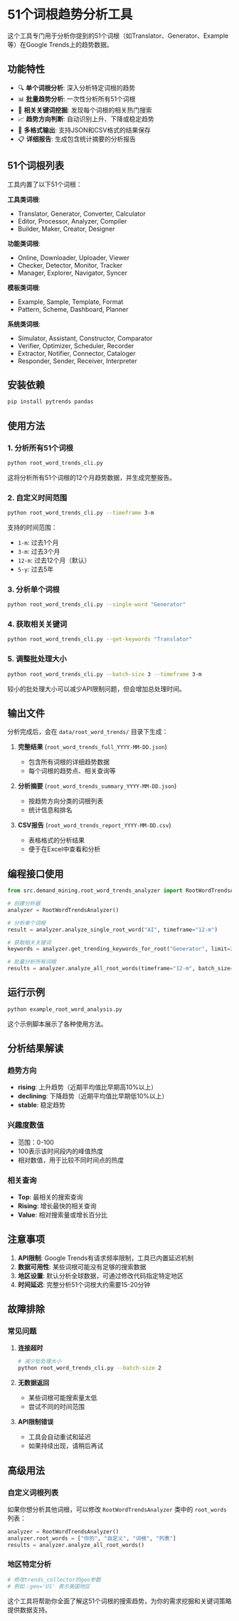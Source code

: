 # 51个词根趋势分析工具

这个工具专门用于分析你提到的51个词根（如Translator、Generator、Example等）在Google Trends上的趋势数据。

## 功能特性

- 🔍 **单个词根分析**: 深入分析特定词根的趋势
- 📊 **批量趋势分析**: 一次性分析所有51个词根
- 🔗 **相关关键词挖掘**: 发现每个词根的相关热门搜索
- 📈 **趋势方向判断**: 自动识别上升、下降或稳定趋势
- 💾 **多格式输出**: 支持JSON和CSV格式的结果保存
- 📋 **详细报告**: 生成包含统计摘要的分析报告

## 51个词根列表

工具内置了以下51个词根：

**工具类词根**:
- Translator, Generator, Converter, Calculator
- Editor, Processor, Analyzer, Compiler
- Builder, Maker, Creator, Designer

**功能类词根**:
- Online, Downloader, Uploader, Viewer
- Checker, Detector, Monitor, Tracker
- Manager, Explorer, Navigator, Syncer

**模板类词根**:
- Example, Sample, Template, Format
- Pattern, Scheme, Dashboard, Planner

**系统类词根**:
- Simulator, Assistant, Constructor, Comparator
- Verifier, Optimizer, Scheduler, Recorder
- Extractor, Notifier, Connector, Cataloger
- Responder, Sender, Receiver, Interpreter

## 安装依赖

```bash
pip install pytrends pandas
```

## 使用方法

### 1. 分析所有51个词根

```bash
python root_word_trends_cli.py
```

这将分析所有51个词根的12个月趋势数据，并生成完整报告。

### 2. 自定义时间范围

```bash
python root_word_trends_cli.py --timeframe 3-m
```

支持的时间范围：
- `1-m`: 过去1个月
- `3-m`: 过去3个月  
- `12-m`: 过去12个月（默认）
- `5-y`: 过去5年

### 3. 分析单个词根

```bash
python root_word_trends_cli.py --single-word "Generator"
```

### 4. 获取相关关键词

```bash
python root_word_trends_cli.py --get-keywords "Translator"
```

### 5. 调整批处理大小

```bash
python root_word_trends_cli.py --batch-size 3 --timeframe 3-m
```

较小的批处理大小可以减少API限制问题，但会增加总处理时间。

## 输出文件

分析完成后，会在 `data/root_word_trends/` 目录下生成：

1. **完整结果** (`root_word_trends_full_YYYY-MM-DD.json`)
   - 包含所有词根的详细趋势数据
   - 每个词根的趋势点、相关查询等

2. **分析摘要** (`root_word_trends_summary_YYYY-MM-DD.json`)
   - 按趋势方向分类的词根列表
   - 统计信息和排名

3. **CSV报告** (`root_word_trends_report_YYYY-MM-DD.csv`)
   - 表格格式的分析结果
   - 便于在Excel中查看和分析

## 编程接口使用

```python
from src.demand_mining.root_word_trends_analyzer import RootWordTrendsAnalyzer

# 创建分析器
analyzer = RootWordTrendsAnalyzer()

# 分析单个词根
result = analyzer.analyze_single_root_word("AI", timeframe="12-m")

# 获取相关关键词
keywords = analyzer.get_trending_keywords_for_root("Generator", limit=20)

# 批量分析所有词根
results = analyzer.analyze_all_root_words(timeframe="12-m", batch_size=5)
```

## 运行示例

```bash
python example_root_word_analysis.py
```

这个示例脚本展示了各种使用方法。

## 分析结果解读

### 趋势方向
- **rising**: 上升趋势（近期平均值比早期高10%以上）
- **declining**: 下降趋势（近期平均值比早期低10%以上）
- **stable**: 稳定趋势

### 兴趣度数值
- 范围：0-100
- 100表示该时间段内的峰值热度
- 相对数值，用于比较不同时间点的热度

### 相关查询
- **Top**: 最相关的搜索查询
- **Rising**: 增长最快的相关查询
- **Value**: 相对搜索量或增长百分比

## 注意事项

1. **API限制**: Google Trends有请求频率限制，工具已内置延迟机制
2. **数据可用性**: 某些词根可能没有足够的搜索数据
3. **地区设置**: 默认分析全球数据，可通过修改代码指定特定地区
4. **时间延迟**: 完整分析51个词根大约需要15-20分钟

## 故障排除

### 常见问题

1. **连接超时**
   ```bash
   # 减少批处理大小
   python root_word_trends_cli.py --batch-size 2
   ```

2. **无数据返回**
   - 某些词根可能搜索量太低
   - 尝试不同的时间范围

3. **API限制错误**
   - 工具会自动重试和延迟
   - 如果持续出现，请稍后再试

## 高级用法

### 自定义词根列表

如果你想分析其他词根，可以修改 `RootWordTrendsAnalyzer` 类中的 `root_words` 列表：

```python
analyzer = RootWordTrendsAnalyzer()
analyzer.root_words = ["你的", "自定义", "词根", "列表"]
results = analyzer.analyze_all_root_words()
```

### 地区特定分析

```python
# 修改trends_collector的geo参数
# 例如：geo='US' 表示美国地区
```

这个工具将帮助你全面了解这51个词根的搜索趋势，为你的需求挖掘和关键词策略提供数据支持。
